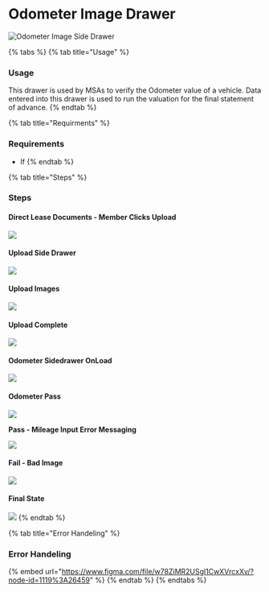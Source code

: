 # Odometer Image Drawer

![Odometer Image Side Drawer](../../.gitbook/assets/odometer-onload.png)

{% tabs %}
{% tab title="Usage" %}
### Usage

This drawer is used by MSAs to verify the Odometer value of a vehicle. Data entered into this drawer is used to run the valuation for the final statement of advance.
{% endtab %}

{% tab title="Requirments" %}
### Requirements

* If 
{% endtab %}

{% tab title="Steps" %}
### Steps

#### Direct Lease Documents - Member Clicks Upload

![](../../.gitbook/assets/direct-lease-documents-onload.png)

#### Upload Side Drawer

![](../../.gitbook/assets/side-drawer-upload-onload.png)

#### Upload Images

![](../../.gitbook/assets/side-drawer-upload-loading.png)

#### Upload Complete

![](../../.gitbook/assets/side-drawer-upload-complete.png)

#### Odometer Sidedrawer OnLoad

![](../../.gitbook/assets/odometer-onload.png)

#### Odometer Pass

![](../../.gitbook/assets/odometer-pass.png)

**Pass - Mileage Input Error Messaging**

![](../../.gitbook/assets/odometer-fail-mileage.png)

#### Fail - Bad Image

![](../../.gitbook/assets/odometer-fail.png)

#### Final State 

![](../../.gitbook/assets/direct-lease-documents-complete.png)
{% endtab %}

{% tab title="Error Handeling" %}
### Error Handeling

{% embed url="https://www.figma.com/file/w78ZiMR2USgl1CwXVrcxXv/?node-id=1119%3A26459" %}
{% endtab %}
{% endtabs %}







